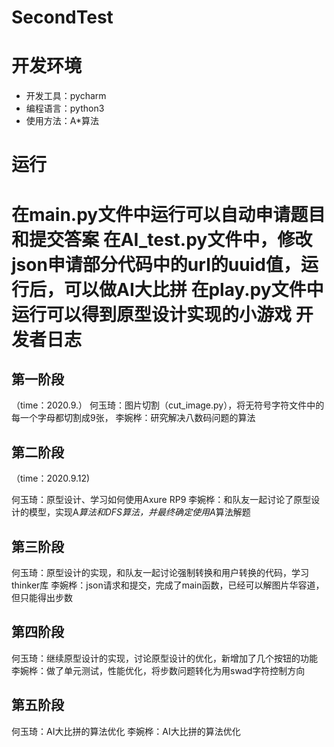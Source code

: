 # SecondTest
开发环境
=======
 - 开发工具：pycharm
 - 编程语言：python3
 - 使用方法：A*算法
 
 运行
======
  在main.py文件中运行可以自动申请题目和提交答案
  在AI_test.py文件中，修改json申请部分代码中的url的uuid值，运行后，可以做AI大比拼
  在play.py文件中运行可以得到原型设计实现的小游戏
开发者日志
======
 第一阶段
 ---------------
 （time：2020.9.）
 何玉琦：图片切割（cut_image.py），将无符号字符文件中的每一个字母都切割成9张，
 李婉桦：研究解决八数码问题的算法

第二阶段
-------
（time：2020.9.12)

 何玉琦：原型设计、学习如何使用Axure RP9
 李婉桦：和队友一起讨论了原型设计的模型，实现A*算法和DFS算法，并最终确定使用A*算法解题
 
 第三阶段
 -----------
 
 何玉琦：原型设计的实现，和队友一起讨论强制转换和用户转换的代码，学习thinker库
 李婉桦：json请求和提交，完成了main函数，已经可以解图片华容道，但只能得出步数
 
 第四阶段
 -----------
 
 何玉琦：继续原型设计的实现，讨论原型设计的优化，新增加了几个按钮的功能
 李婉桦：做了单元测试，性能优化，将步数问题转化为用swad字符控制方向
 
 第五阶段
 -----------
 
 何玉琦：AI大比拼的算法优化
 李婉桦：AI大比拼的算法优化
 
 
 
  
